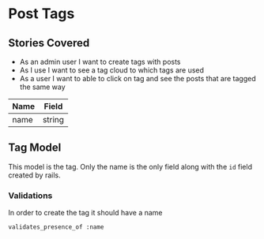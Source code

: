 # Post Tags

## Stories Covered
* As an admin user I want to create tags with posts
* As I use I want to see a tag cloud to which tags are used
* As a user I want to able to click on tag and see the posts that are tagged the same way

| Name        | Field    |
|-------------|----------|
| name        | string   |

## Tag Model
This model is the tag. Only the name is the only field along with the `id` field created by rails.

### Validations
In order to create the tag it should have a name

	validates_presence_of :name